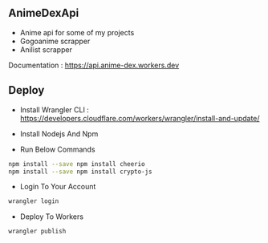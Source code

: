 ## AnimeDexApi

- Anime api for some of my projects
- Gogoanime scrapper
- Anilist scrapper

Documentation : https://api.anime-dex.workers.dev

## Deploy
- Install Wrangler CLI : https://developers.cloudflare.com/workers/wrangler/install-and-update/

- Install Nodejs And Npm

- Run Below Commands
```bash
npm install --save npm install cheerio
npm install --save npm install crypto-js
```

- Login To Your Account
```bash
wrangler login
```

- Deploy To Workers
```bash
wrangler publish
```


